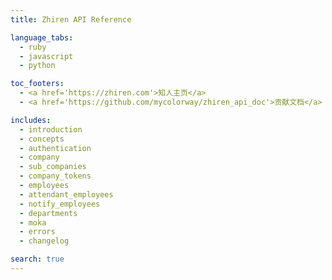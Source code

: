 ```yaml
---
title: Zhiren API Reference

language_tabs:
  - ruby
  - javascript
  - python

toc_footers:
  - <a href='https://zhiren.com'>知人主页</a>
  - <a href='https://github.com/mycolorway/zhiren_api_doc'>贡献文档</a>

includes:
  - introduction
  - concepts
  - authentication
  - company
  - sub_companies
  - company_tokens
  - employees
  - attendant_employees
  - notify_employees
  - departments
  - moka
  - errors
  - changelog

search: true
---
```

